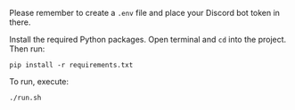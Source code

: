 Please remember to create a ```.env``` file and place your Discord bot token in there.


Install the required Python packages. Open terminal and ```cd``` into the project. Then run:
```
pip install -r requirements.txt
```

To run, execute:
```
./run.sh
```